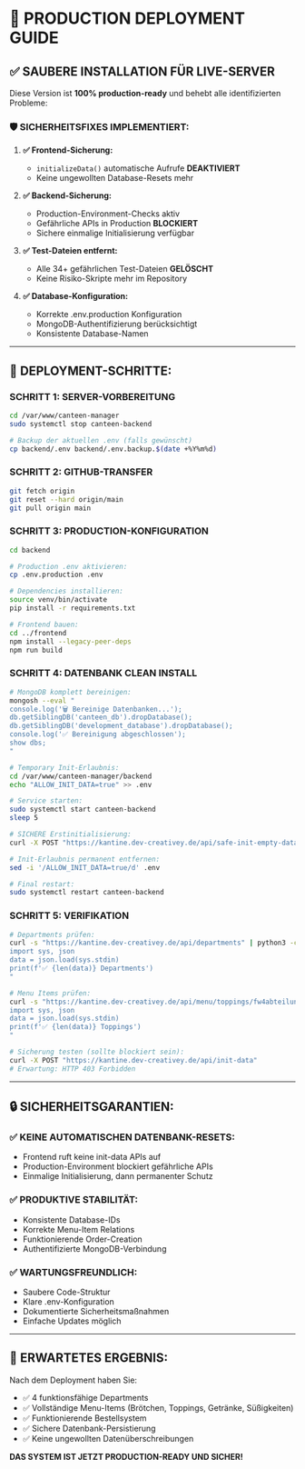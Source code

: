 # 🚀 PRODUCTION DEPLOYMENT GUIDE

## ✅ SAUBERE INSTALLATION FÜR LIVE-SERVER

Diese Version ist **100% production-ready** und behebt alle identifizierten Probleme:

### 🛡️ **SICHERHEITSFIXES IMPLEMENTIERT:**

1. **✅ Frontend-Sicherung:**
   - `initializeData()` automatische Aufrufe **DEAKTIVIERT**
   - Keine ungewollten Database-Resets mehr

2. **✅ Backend-Sicherung:**  
   - Production-Environment-Checks aktiv
   - Gefährliche APIs in Production **BLOCKIERT**
   - Sichere einmalige Initialisierung verfügbar

3. **✅ Test-Dateien entfernt:**
   - Alle 34+ gefährlichen Test-Dateien **GELÖSCHT**
   - Keine Risiko-Skripte mehr im Repository

4. **✅ Database-Konfiguration:**
   - Korrekte .env.production Konfiguration
   - MongoDB-Authentifizierung berücksichtigt
   - Konsistente Database-Namen

---

## 🚀 **DEPLOYMENT-SCHRITTE:**

### **SCHRITT 1: SERVER-VORBEREITUNG**
```bash
cd /var/www/canteen-manager
sudo systemctl stop canteen-backend

# Backup der aktuellen .env (falls gewünscht)
cp backend/.env backend/.env.backup.$(date +%Y%m%d)
```

### **SCHRITT 2: GITHUB-TRANSFER**
```bash
git fetch origin
git reset --hard origin/main
git pull origin main
```

### **SCHRITT 3: PRODUCTION-KONFIGURATION** 
```bash
cd backend

# Production .env aktivieren:
cp .env.production .env

# Dependencies installieren:
source venv/bin/activate
pip install -r requirements.txt

# Frontend bauen:
cd ../frontend  
npm install --legacy-peer-deps
npm run build
```

### **SCHRITT 4: DATENBANK CLEAN INSTALL**
```bash
# MongoDB komplett bereinigen:
mongosh --eval "
console.log('🗑️ Bereinige Datenbanken...');
db.getSiblingDB('canteen_db').dropDatabase();
db.getSiblingDB('development_database').dropDatabase();
console.log('✅ Bereinigung abgeschlossen');
show dbs;
"

# Temporary Init-Erlaubnis:
cd /var/www/canteen-manager/backend
echo "ALLOW_INIT_DATA=true" >> .env

# Service starten:
sudo systemctl start canteen-backend
sleep 5

# SICHERE Erstinitialisierung:
curl -X POST "https://kantine.dev-creativey.de/api/safe-init-empty-database"

# Init-Erlaubnis permanent entfernen:
sed -i '/ALLOW_INIT_DATA=true/d' .env

# Final restart:
sudo systemctl restart canteen-backend
```

### **SCHRITT 5: VERIFIKATION**
```bash
# Departments prüfen:
curl -s "https://kantine.dev-creativey.de/api/departments" | python3 -c "
import sys, json
data = json.load(sys.stdin)
print(f'✅ {len(data)} Departments')
"

# Menu Items prüfen:
curl -s "https://kantine.dev-creativey.de/api/menu/toppings/fw4abteilung1" | python3 -c "
import sys, json
data = json.load(sys.stdin)  
print(f'✅ {len(data)} Toppings')
"

# Sicherung testen (sollte blockiert sein):
curl -X POST "https://kantine.dev-creativey.de/api/init-data"
# Erwartung: HTTP 403 Forbidden
```

---

## 🔒 **SICHERHEITSGARANTIEN:**

### **✅ KEINE AUTOMATISCHEN DATENBANK-RESETS:**
- Frontend ruft keine init-data APIs auf
- Production-Environment blockiert gefährliche APIs
- Einmalige Initialisierung, dann permanenter Schutz

### **✅ PRODUKTIVE STABILITÄT:**
- Konsistente Database-IDs
- Korrekte Menu-Item Relations  
- Funktionierende Order-Creation
- Authentifizierte MongoDB-Verbindung

### **✅ WARTUNGSFREUNDLICH:**
- Saubere Code-Struktur
- Klare .env-Konfiguration
- Dokumentierte Sicherheitsmaßnahmen
- Einfache Updates möglich

---

## 🎯 **ERWARTETES ERGEBNIS:**

Nach dem Deployment haben Sie:
- ✅ 4 funktionsfähige Departments
- ✅ Vollständige Menu-Items (Brötchen, Toppings, Getränke, Süßigkeiten)  
- ✅ Funktionierende Bestellsystem
- ✅ Sichere Datenbank-Persistierung
- ✅ Keine ungewollten Datenüberschreibungen

**DAS SYSTEM IST JETZT PRODUCTION-READY UND SICHER!**